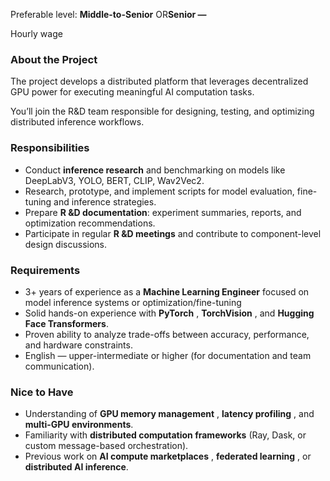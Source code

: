 Preferable level: **Middle-to-Senior** OR**Senior —**

Hourly wage

### **About the Project**

The project develops a distributed platform that leverages decentralized GPU
power for executing meaningful AI computation tasks.

You’ll join the R&D team responsible for designing, testing, and optimizing
distributed inference workflows.

### **Responsibilities**

  * Conduct **inference research** and benchmarking on models like DeepLabV3, YOLO, BERT, CLIP, Wav2Vec2.
  * Research, prototype, and implement scripts for model evaluation, fine-tuning and inference strategies.
  * Prepare **R &D documentation**: experiment summaries, reports, and optimization recommendations.
  * Participate in regular **R &D meetings** and contribute to component-level design discussions.

### **Requirements**

  * 3+ years of experience as a **Machine Learning Engineer** focused on model inference systems or optimization/fine-tuning
  * Solid hands-on experience with **PyTorch** , **TorchVision** , and **Hugging Face Transformers**.
  * Proven ability to analyze trade-offs between accuracy, performance, and hardware constraints.
  * English — upper-intermediate or higher (for documentation and team communication).

### **Nice to Have**

  * Understanding of **GPU memory management** , **latency profiling** , and **multi-GPU environments**.
  * Familiarity with **distributed computation frameworks** (Ray, Dask, or custom message-based orchestration).
  * Previous work on **AI compute marketplaces** , **federated learning** , or **distributed AI inference**.
